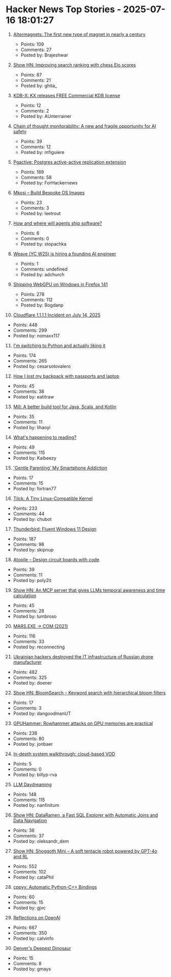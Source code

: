 # Hacker News Top Stories - 2025-07-16 18:01:27

1. [Altermagnets: The first new type of magnet in nearly a century](https://www.newscientist.com/article/2487013-weve-discovered-a-new-kind-of-magnetism-what-can-we-do-with-it/)
   - Points: 109
   - Comments: 27
   - Posted by: Brajeshwar

2. [Show HN: Improving search ranking with chess Elo scores](https://www.zeroentropy.dev/blog/improving-rag-with-elo-scores)
   - Points: 87
   - Comments: 21
   - Posted by: ghita_

3. [KDB-X: KX releases FREE Commercial KDB license](https://www.defconq.tech/blog/From%20Elite%20to%20Everyone%20-%20KX%20Community%20Edition%20Breaks%20Loose)
   - Points: 12
   - Comments: 2
   - Posted by: AUnterrainer

4. [Chain of thought monitorability: A new and fragile opportunity for AI safety](https://arxiv.org/abs/2507.11473)
   - Points: 39
   - Comments: 12
   - Posted by: mfiguiere

5. [Pgactive: Postgres active-active replication extension](https://github.com/aws/pgactive)
   - Points: 189
   - Comments: 58
   - Posted by: ForHackernews

6. [Mkosi – Build Bespoke OS Images](https://mkosi.systemd.io/)
   - Points: 23
   - Comments: 3
   - Posted by: leetrout

7. [How and where will agents ship software?](https://www.instantdb.com/essays/agents)
   - Points: 6
   - Comments: 0
   - Posted by: stopachka

8. [Weave (YC W25) is hiring a founding AI engineer](https://www.ycombinator.com/companies/weave-3/jobs/SqFnIFE-founding-ai-engineer)
   - Points: 1
   - Comments: undefined
   - Posted by: adchurch

9. [Shipping WebGPU on Windows in Firefox 141](https://mozillagfx.wordpress.com/2025/07/15/shipping-webgpu-on-windows-in-firefox-141/)
   - Points: 278
   - Comments: 112
   - Posted by: Bogdanp

10. [Cloudflare 1.1.1.1 Incident on July 14, 2025](https://blog.cloudflare.com/cloudflare-1-1-1-1-incident-on-july-14-2025/)
   - Points: 448
   - Comments: 299
   - Posted by: nomaxx117

11. [I'm switching to Python and actually liking it](https://www.cesarsotovalero.net/blog/i-am-switching-to-python-and-actually-liking-it.html)
   - Points: 174
   - Comments: 265
   - Posted by: cesarsotovalero

12. [How I lost my backpack with passports and laptop](https://psychotechnology.substack.com/p/how-i-lost-my-backpack-with-passports)
   - Points: 45
   - Comments: 38
   - Posted by: eatitraw

13. [Mill: A better build tool for Java, Scala, and Kotlin](https://mill-build.org/mill/index.html)
   - Points: 35
   - Comments: 11
   - Posted by: lihaoyi

14. [What's happening to reading?](https://www.newyorker.com/culture/open-questions/whats-happening-to-reading)
   - Points: 49
   - Comments: 115
   - Posted by: Kaibeezy

15. ['Gentle Parenting' My Smartphone Addiction](https://www.newyorker.com/culture/infinite-scroll/gentle-parenting-my-smartphone-addiction)
   - Points: 17
   - Comments: 15
   - Posted by: fortran77

16. [Tilck: A Tiny Linux-Compatible Kernel](https://github.com/vvaltchev/tilck)
   - Points: 233
   - Comments: 44
   - Posted by: chubot

17. [Thunderbird: Fluent Windows 11 Design](https://github.com/Deathbyteacup/fluentbird)
   - Points: 187
   - Comments: 98
   - Posted by: skipnup

18. [Atopile – Design circuit boards with code](https://atopile.io/atopile/introduction)
   - Points: 39
   - Comments: 11
   - Posted by: poly2it

19. [Show HN: An MCP server that gives LLMs temporal awareness and time calculation](https://github.com/jlumbroso/passage-of-time-mcp)
   - Points: 45
   - Comments: 28
   - Posted by: lumbroso

20. [MARS.EXE → COM (2021)](https://chaos.if.uj.edu.pl/~wojtek/MARS.COM/)
   - Points: 116
   - Comments: 33
   - Posted by: reconnecting

21. [Ukrainian hackers destroyed the IT infrastructure of Russian drone manufacturer](https://prm.ua/en/ukrainian-hackers-destroyed-the-it-infrastructure-of-a-russian-drone-manufacturer-what-is-known/)
   - Points: 482
   - Comments: 325
   - Posted by: doener

22. [Show HN: BloomSearch – Keyword search with hierarchical bloom filters](https://github.com/danthegoodman1/bloomsearch)
   - Points: 17
   - Comments: 3
   - Posted by: dangoodmanUT

23. [GPUHammer: Rowhammer attacks on GPU memories are practical](https://gpuhammer.com/)
   - Points: 238
   - Comments: 80
   - Posted by: jonbaer

24. [In-depth system walkthrough: cloud-based VOD](https://app.ilograph.com/demo.ilograph.AWS%2520Video-On-Demand/Workflow)
   - Points: 5
   - Comments: 0
   - Posted by: billyp-rva

25. [LLM Daydreaming](https://gwern.net/ai-daydreaming)
   - Points: 148
   - Comments: 115
   - Posted by: nanfinitum

26. [Show HN: DataRamen, a Fast SQL Explorer with Automatic Joins and Data Navigation](https://dataramen.xyz/)
   - Points: 36
   - Comments: 37
   - Posted by: oleksandr_dem

27. [Show HN: Shoggoth Mini – A soft tentacle robot powered by GPT-4o and RL](https://www.matthieulc.com/posts/shoggoth-mini)
   - Points: 552
   - Comments: 102
   - Posted by: cataPhil

28. [cppyy: Automatic Python-C++ Bindings](https://cppyy.readthedocs.io/en/latest/)
   - Points: 60
   - Comments: 15
   - Posted by: gjvc

29. [Reflections on OpenAI](https://calv.info/openai-reflections)
   - Points: 667
   - Comments: 350
   - Posted by: calvinfo

30. [Denver's Deepest Dinosaur](https://pubs.geoscienceworld.org/uwyo/rmg/article/60/1/1/657560/Denver-s-deepest-dinosaur)
   - Points: 15
   - Comments: 8
   - Posted by: gmays

